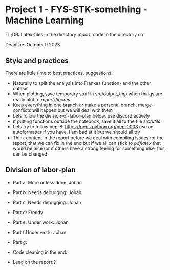 # Project 1 - FYS-STK-something - Machine Learning

TL;DR: Latex-files in the directory _report_, code in the directory src

Deadline: October 9 2023

## Style and practices

There are little time to best practices, suggestions:

* Naturally to split the analysis into Frankes function- and the other dataset
* When plotting, save temporary stuff in src/output_tmp when things are ready plot to _report/figures_
* Keep everything in one branch _or_ make a personal branch, merge-conflicts will happen but we will deal with them
* Lets follow the division-of-labor-plan below, use discord actively
* If putting functions outside the notebook, save it all to the file _src/utils_
* Lets try to follow pep-8: https://peps.python.org/pep-0008 use an autoformatter if you have, I am bad at it but we should all try
* Think content in the report before we deal with compiling issues for the report, that we can fix in the end but if we all can stick to *pdflatex* that would be nice (or if others have a strong feeling for something else, this can be changed

## Division of labor-plan

* Part a: More or less done: Johan
* Part b: Needs debugging: Johan
* Part c: Needs debugging: Johan
* Part d: Freddy
* Part e: Under work: Johan
* Part f:Under work: Johan
* Part g:

* Code cleaning in the end: 
* Lead on the report:?
